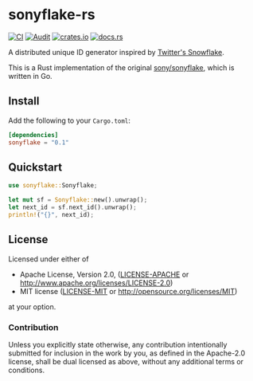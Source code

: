 # sonyflake-rs

[![CI](https://github.com/bahlo/sonyflake-rs/workflows/CI/badge.svg)](https://github.com/bahlo/sonyflake-rs/actions?query=workflow%3ACI)
[![Audit](https://github.com/bahlo/sonyflake-rs/workflows/Audit/badge.svg)](https://github.com/bahlo/sonyflake-rs/actions?query=workflow%3AAudit)
[![crates.io](https://img.shields.io/crates/v/sonyflake.svg)](https://crates.io/crates/sonyflake)
[![docs.rs](https://docs.rs/sonyflake/badge.svg)](https://docs.rs/sonyflake/)

A distributed unique ID generator inspired by [Twitter's Snowflake](https://blog.twitter.com/2010/announcing-snowflake).

This is a Rust implementation of the original [sony/sonyflake](https://github.com/sony/sonyflake), which is written in Go.

## Install

Add the following to your `Cargo.toml`:
```toml
[dependencies]
sonyflake = "0.1"
```

## Quickstart

```rust
use sonyflake::Sonyflake;

let mut sf = Sonyflake::new().unwrap();
let next_id = sf.next_id().unwrap();
println!("{}", next_id);
```

## License

Licensed under either of

 * Apache License, Version 2.0, ([LICENSE-APACHE](LICENSE-APACHE) or http://www.apache.org/licenses/LICENSE-2.0)
 * MIT license ([LICENSE-MIT](LICENSE-MIT) or http://opensource.org/licenses/MIT)

at your option.

### Contribution

Unless you explicitly state otherwise, any contribution intentionally submitted
for inclusion in the work by you, as defined in the Apache-2.0 license, shall be dual licensed as above, without any
additional terms or conditions.

